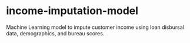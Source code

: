 # income-imputation-model
Machine Learning model to impute customer income using loan disbursal data, demographics, and bureau scores.
